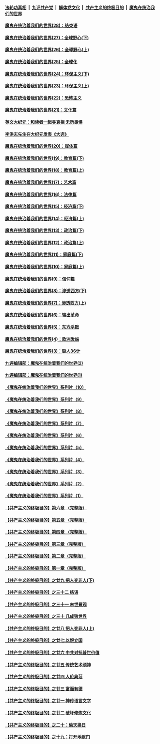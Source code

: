 ####  [法轮功真相](../../../../basic/blob/master/README.md?t=03040201) &nbsp;|&nbsp; [九评共产党](../../../../9ping.md/blob/master/README.md?t=03040201) &nbsp;|&nbsp; [解体党文化](../../../../jtdwh.md/blob/master/README.md?t=03040201)  &nbsp;|&nbsp; [共产主义的终极目的](../../../../gczydzjmd.md/blob/master/README.md?t=03040201) &nbsp;|&nbsp; [魔鬼在统治我们的世界](../../../../mgztzwmdsj.md/blob/master/README.md?t=03040201) 

#### [魔鬼在统治着我们的世界(28)：结束语](../pages/nsc422/n10936246.md?t=03040201) 

#### [魔鬼在统治着我们的世界(27)：全球野心(下)](../pages/nsc422/n10928319.md?t=03040201) 

#### [魔鬼在统治着我们的世界(26)：全球野心(上)](../pages/nsc422/n10900318.md?t=03040201) 

#### [魔鬼在统治着我们的世界(25)：全球化](../pages/nsc422/n10788205.md?t=03040201) 

#### [魔鬼在统治着我们的世界(24)：环保主义(下)](../pages/nsc422/n10695307.md?t=03040201) 

#### [魔鬼在统治着我们的世界(23)：环保主义(上)](../pages/nsc422/n10688613.md?t=03040201) 

#### [魔鬼在统治着我们的世界(22)：恐怖主义](../pages/nsc422/n10614727.md?t=03040201) 

#### [魔鬼在统治着我们的世界(21)：文化篇](../pages/nsc422/n10597706.md?t=03040201) 

#### [英文大纪元：和读者一起寻真相 无所畏惧](../pages/nsc422/n12542027.md?t=03040201) 

#### [李洪志先生在大纪元发表《大选》](../pages/nsc422/n12534746.md?t=03040201) 

#### [魔鬼在统治着我们的世界(20)：媒体篇](../pages/nsc422/n10586579.md?t=03040201) 

#### [魔鬼在统治着我们的世界(19)：教育篇(下)](../pages/nsc422/n10564808.md?t=03040201) 

#### [魔鬼在统治着我们的世界(18)：教育篇(上)](../pages/nsc422/n10526970.md?t=03040201) 

#### [魔鬼在统治着我们的世界(17)：艺术篇](../pages/nsc422/n10499093.md?t=03040201) 

#### [魔鬼在统治着我们的世界(16)：法律篇](../pages/nsc422/n10485969.md?t=03040201) 

#### [魔鬼在统治着我们的世界(15)：经济篇(下)](../pages/nsc422/n10469975.md?t=03040201) 

#### [魔鬼在统治着我们的世界(14)：经济篇(上)](../pages/nsc422/n10457370.md?t=03040201) 

#### [魔鬼在统治着我们的世界(13)：政治篇(下)](../pages/nsc422/n10448270.md?t=03040201) 

#### [魔鬼在统治着我们的世界(12)：政治篇(上)](../pages/nsc422/n10444576.md?t=03040201) 

#### [魔鬼在统治着我们的世界(11)：家庭篇(下)](../pages/nsc422/n10440961.md?t=03040201) 

#### [魔鬼在统治着我们的世界(10)：家庭篇(上)](../pages/nsc422/n10435448.md?t=03040201) 

#### [魔鬼在统治着我们的世界(9)：信仰篇](../pages/nsc422/n10432159.md?t=03040201) 

#### [魔鬼在统治着我们的世界(8)：渗透西方(下)](../pages/nsc422/n10429603.md?t=03040201) 

#### [魔鬼在统治着我们的世界(7)：渗透西方(上)](../pages/nsc422/n10426013.md?t=03040201) 

#### [魔鬼在统治着我们的世界(6)：输出革命](../pages/nsc422/n10421536.md?t=03040201) 

#### [魔鬼在统治着我们的世界(5)：东方杀戮](../pages/nsc422/n10417707.md?t=03040201) 

#### [魔鬼在统治着我们的世界(4)：欧洲发端](../pages/nsc422/n10414890.md?t=03040201) 

#### [魔鬼在统治着我们的世界(3)：毁人36计](../pages/nsc422/n10411583.md?t=03040201) 

#### [九评编辑部：魔鬼在统治着我们的世界(2)](../pages/nsc422/n10410036.md?t=03040201) 

#### [九评编辑部：魔鬼在统治着我们的世界(1)](../pages/nsc422/n10406825.md?t=03040201) 

#### [《魔鬼在统治着我们的世界》系列片（10）](../pages/nsc422/n12292670.md?t=03040201) 

#### [《魔鬼在统治着我们的世界》系列片（9）](../pages/nsc422/n12290859.md?t=03040201) 

#### [《魔鬼在统治着我们的世界》系列片（8）](../pages/nsc422/n12287445.md?t=03040201) 

#### [《魔鬼在统治着我们的世界》系列片（7）](../pages/nsc422/n12283425.md?t=03040201) 

#### [《魔鬼在统治着我们的世界》系列片（6）](../pages/nsc422/n12282314.md?t=03040201) 

#### [《魔鬼在统治着我们的世界》系列片（5）](../pages/nsc422/n12281419.md?t=03040201) 

#### [《魔鬼在统治着我们的世界》系列片（4）](../pages/nsc422/n12274024.md?t=03040201) 

#### [《魔鬼在统治着我们的世界》系列片（3）](../pages/nsc422/n12271322.md?t=03040201) 

#### [《魔鬼在统治着我们的世界》系列片（2）](../pages/nsc422/n12269049.md?t=03040201) 

#### [《魔鬼在统治着我们的世界》系列片（1）](../pages/nsc422/n12267575.md?t=03040201) 

#### [【共产主义的终极目的】第六章 （完整版）](../pages/nsc422/n11428913.md?t=03040201) 

#### [【共产主义的终极目的】第五章 （完整版）](../pages/nsc422/n11428912.md?t=03040201) 

#### [【共产主义的终极目的】第四章 （完整版）](../pages/nsc422/n11428907.md?t=03040201) 

#### [【共产主义的终极目的】第三章（完整版）](../pages/nsc422/n11428848.md?t=03040201) 

#### [【共产主义的终极目的】第二章（完整版）](../pages/nsc422/n11428831.md?t=03040201) 

#### [【共产主义的终极目的】第一章（完整版）](../pages/nsc422/n11417651.md?t=03040201) 

#### [【共产主义的终极目的】之廿九 把人变非人(下)](../pages/nsc422/n11344140.md?t=03040201) 

#### [【共产主义的终极目的】之三十二 结语](../pages/nsc422/n11360535.md?t=03040201) 

#### [【共产主义的终极目的】之三十一 末世景观](../pages/nsc422/n11351129.md?t=03040201) 

#### [【共产主义的终极目的】之三十 几成狼世界](../pages/nsc422/n11348280.md?t=03040201) 

#### [【共产主义的终极目的】之廿八 把人变非人(上)](../pages/nsc422/n11340492.md?t=03040201) 

#### [【共产主义的终极目的】之廿七 以恨立国](../pages/nsc422/n11336944.md?t=03040201) 

#### [【共产主义的终极目的】之廿六 中共对抗普世价值](../pages/nsc422/n11324785.md?t=03040201) 

#### [【共产主义的终极目的】之廿五 传统艺术颂神](../pages/nsc422/n11296396.md?t=03040201) 

#### [【共产主义的终极目的】之廿四 人伦典范](../pages/nsc422/n11296397.md?t=03040201) 

#### [【共产主义的终极目的】之廿三 富而有德](../pages/nsc422/n11283598.md?t=03040201) 

#### [【共产主义的终极目的】之廿一 神传语言文字](../pages/nsc422/n11263265.md?t=03040201) 

#### [【共产主义的终极目的】之廿二 破坏修炼文化](../pages/nsc422/n11245728.md?t=03040201) 

#### [【共产主义的终极目的】之二十：偷天换日](../pages/nsc422/n11238846.md?t=03040201) 

#### [【共产主义的终极目的】之十九：打开地狱门](../pages/nsc422/n11206376.md?t=03040201) 

